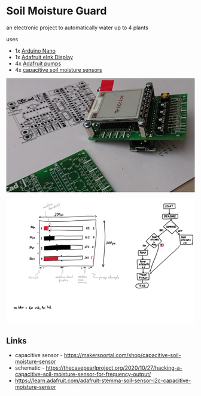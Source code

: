 # Soil Moisture Guard

an electronic project to automatically water up to 4 plants

uses
- 1x [Arduino Nano](https://www.arduino.cc/en/pmwiki.php?n=Main/ArduinoBoardNano)
- 1x [Adafruit eInk Display](https://learn.adafruit.com/adafruit-1-54-eink-display-breakouts)
- 4x [Adafruit pumps](https://www.adafruit.com/product/4547)
- 4x [capacitive soil moisture sensors](https://wiki.dfrobot.com/Capacitive_Soil_Moisture_Sensor_SKU_SEN0193)

![PCB](pic1.jpg "pic1")

![Concept](concept.png "concept")

## Links

- capacitive sensor - https://makersportal.com/shop/capacitive-soil-moisture-sensor
- schematic - https://thecavepearlproject.org/2020/10/27/hacking-a-capacitive-soil-moisture-sensor-for-frequency-output/
- https://learn.adafruit.com/adafruit-stemma-soil-sensor-i2c-capacitive-moisture-sensor
